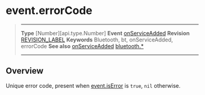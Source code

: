 # event.errorCode

> --------------------- ------------------------------------------------------------------------------------------
> __Type__              [Number][api.type.Number]
> __Event__             [onServiceAdded](/plugin.bluetooth.type.Server.event.onServiceAdded.md)
> __Revision__          [REVISION_LABEL](REVISION_URL)
> __Keywords__          Bluetooth, bt, onServiceAdded, errorCode
> __See also__          [onServiceAdded](/plugin.bluetooth.type.Server.event.onServiceAdded.md)
>						[bluetooth.*](/plugin.bluetooth.md)
> --------------------- ------------------------------------------------------------------------------------------

## Overview

Unique error code, present when [event.isError](/plugin.bluetooth.type.Server.event.onServiceAdded.isError.md) is `true`, `nil` otherwise.